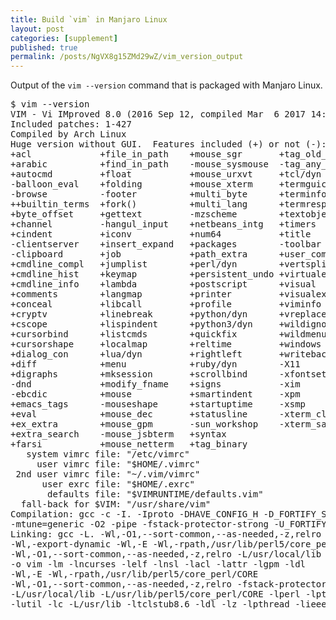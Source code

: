 ```yaml
---
title: Build `vim` in Manjaro Linux
layout: post
categories: [supplement]
published: true
permalink: /posts/NgVX8g15ZMd29wZ/vim_version_output
---
```


Output of the `vim --version` command that is packaged with Manjaro Linux.

<pre>
$ vim --version
VIM - Vi IMproved 8.0 (2016 Sep 12, compiled Mar  6 2017 14:13:23)
Included patches: 1-427
Compiled by Arch Linux
Huge version without GUI.  Features included (+) or not (-):
+acl             +file_in_path    +mouse_sgr       +tag_old_static
+arabic          +find_in_path    -mouse_sysmouse  -tag_any_white
+autocmd         +float           +mouse_urxvt     +tcl/dyn
-balloon_eval    +folding         +mouse_xterm     +termguicolors
-browse          -footer          +multi_byte      +terminfo
++builtin_terms  +fork()          +multi_lang      +termresponse
+byte_offset     +gettext         -mzscheme        +textobjects
+channel         -hangul_input    +netbeans_intg   +timers
+cindent         +iconv           +num64           +title
-clientserver    +insert_expand   +packages        -toolbar
-clipboard       +job             +path_extra      +user_commands
+cmdline_compl   +jumplist        +perl/dyn        +vertsplit
+cmdline_hist    +keymap          +persistent_undo +virtualedit
+cmdline_info    +lambda          +postscript      +visual
+comments        +langmap         +printer         +visualextra
+conceal         +libcall         +profile         +viminfo
+cryptv          +linebreak       +python/dyn      +vreplace
+cscope          +lispindent      +python3/dyn     +wildignore
+cursorbind      +listcmds        +quickfix        +wildmenu
+cursorshape     +localmap        +reltime         +windows
+dialog_con      +lua/dyn         +rightleft       +writebackup
+diff            +menu            +ruby/dyn        -X11
+digraphs        +mksession       +scrollbind      -xfontset
-dnd             +modify_fname    +signs           -xim
-ebcdic          +mouse           +smartindent     -xpm
+emacs_tags      -mouseshape      +startuptime     -xsmp
+eval            +mouse_dec       +statusline      -xterm_clipboard
+ex_extra        +mouse_gpm       -sun_workshop    -xterm_save
+extra_search    -mouse_jsbterm   +syntax          
+farsi           +mouse_netterm   +tag_binary      
   system vimrc file: "/etc/vimrc"
     user vimrc file: "$HOME/.vimrc"
 2nd user vimrc file: "~/.vim/vimrc"
      user exrc file: "$HOME/.exrc"
       defaults file: "$VIMRUNTIME/defaults.vim"
  fall-back for $VIM: "/usr/share/vim"
Compilation: gcc -c -I. -Iproto -DHAVE_CONFIG_H -D_FORTIFY_SOURCE=2  -march=x86-64
-mtune=generic -O2 -pipe -fstack-protector-strong -U_FORTIFY_SOURCE -D_FORTIFY_SOURCE=1
Linking: gcc -L. -Wl,-O1,--sort-common,--as-needed,-z,relro -fstack-protector -rdynamic
-Wl,-export-dynamic -Wl,-E -Wl,-rpath,/usr/lib/perl5/core_perl/CORE
-Wl,-O1,--sort-common,--as-needed,-z,relro -L/usr/local/lib -Wl,--as-needed
-o vim -lm -lncurses -lelf -lnsl -lacl -lattr -lgpm -ldl
-Wl,-E -Wl,-rpath,/usr/lib/perl5/core_perl/CORE
-Wl,-O1,--sort-common,--as-needed,-z,relro -fstack-protector-strong
-L/usr/local/lib -L/usr/lib/perl5/core_perl/CORE -lperl -lpthread -lnsl -ldl -lm -lcrypt
-lutil -lc -L/usr/lib -ltclstub8.6 -ldl -lz -lpthread -lieee -lm
</pre>
